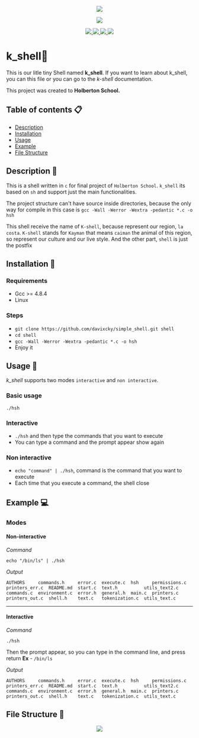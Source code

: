 <p align="center"><img src= "https://i.imgur.com/vnjf5fi.png" /></p>
<p align="center"> <img src = "https://hotemoji.com/images/emoji/8/1xbdigiqloc38.png" /></p>

<p align="center"> 
 <a href="https://intranet.hbtn.io/projects/235" alt="Contributors">
        <img src="https://img.shields.io/badge/Mandatory-25%25-blue" />
</a>
 <a href="https://intranet.hbtn.io/projects/235" alt="Contributors">
       <img src="https://img.shields.io/badge/Advanced-0%25-green" />
 </a>
 <a href="http://simple-shell.me/" alt="Contributors">
		 <img src="https://img.shields.io/badge/Wiki-html%3A%2F%2F-orange" />
</a>
 <a href="https://intranet.hbtn.io/projects/235" alt="Contributors">
        <img src="https://img.shields.io/badge/Cohort-11-red" />
</a>    
</p>

##

# k_shell:crocodile:
This is our litle tiny Shell named **k_shell**. If you want to learn about k_shell, you can this file or you can go to the *k-shell* documentation. 

This project was created to **Holberton School.**

## Table of contents :clipboard:

 - [Description](https://github.com/davixcky/simple_shell#description-triangular_ruler)
 - [Installation](https://github.com/davixcky/simple_shell#installation-floppy_disk)
 - [Usage](https://github.com/davixcky/simple_shell#usage-hammer)
 - [Example](https://github.com/davixcky/simple_shell#example-computer)
 - [File Structure](https://github.com/davixcky/simple_shell#file-structure-file_folder)

## Description :triangular_ruler:

This is a shell written in `c` for final project of `Holberton School`. `k_shell` its based on `sh` and support just the main functionalities.

The project structure can't have source inside directories, because the only way for compile in this case is `gcc -Wall -Werror -Wextra -pedantic *.c -o hsh`

This shell receive the name of `K-shell`, because represent our region, `la costa`. `K-shell` stands for `Kayman` that means `caiman` the animal of this region, so represent our culture and our live style. And the other part, `shell` is just the postfix

## Installation :floppy_disk:

### Requirements
 - Gcc >= 4.8.4
 - Linux

### Steps
 - `git clone https://github.com/davixcky/simple_shell.git shell`
 - `cd shell`
 - `gcc -Wall -Werror -Wextra -pedantic *.c -o hsh`
 - Enjoy it

## Usage :hammer:

*k_shell* supports two modes `interactive` and `non interactive`.

### Basic usage
`./hsh`

### Interactive

 - `./hsh` and then type the commands that you want to execute
 - You can type a command and the prompt appear show again

### Non interactive 

 - `echo "command" | ./hsh`, command is the command that you want to execute
 - Each time that you execute a command, the shell close

## Example :computer:

### Modes

#### Non-interactive
*Command*
```
echo "/bin/ls" | ./hsh
```
*Output*
```
AUTHORS     commands.h     error.c  execute.c  hsh     permissions.c  printers_err.c  README.md  start.c  text.h          utils_text2.c
commands.c  environment.c  error.h  general.h  main.c  printers.c     printers_out.c  shell.h    text.c   tokenization.c  utils_text.c
```
<hr>

#### Interactive
*Command*
```
./hsh
```
Then the prompt appear, so you can type in the command line, and press return
**Ex** - `/bin/ls`

*Output*
```
AUTHORS     commands.h     error.c  execute.c  hsh     permissions.c  printers_err.c  README.md  start.c  text.h          utils_text2.c
commands.c  environment.c  error.h  general.h  main.c  printers.c     printers_out.c  shell.h    text.c   tokenization.c  utils_text.c
```

## File Structure :file_folder:

<p align="center"> 
<img src = "https://imgur.com/hImZBUL.jpg" />
</p>

